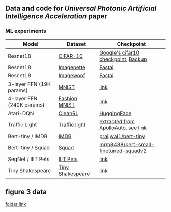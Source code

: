 ## Data and code for <i>Universal Photonic Artificial Intelligence Acceleration</i> paper

### ML experiments
| Model                        | Dataset                                                                 | Checkpoint                                                                 |
|------------------------------|-------------------------------------------------------------------------|----------------------------------------------------------------------------|
| Resnet18                     | [CIFAR-10](https://www.cs.toronto.edu/~kriz/cifar.html)                 | [Google's cifar10 checkpoint](https://storage.googleapis.com/unlearning-challenge/weights_resnet18_cifar10.pth), [Backup](./resnet18/backup_google_cifar10.pth) |
| Resnet18                     | [Imagenette](https://s3.amazonaws.com/fast-ai-imageclas/imagenette2-160.tgz)    | [Fastai](https://github.com/fastai/imagenette)                               |
| Resnet18                     | [Imagewoof](https://s3.amazonaws.com/fast-ai-imageclas/imagewoof2-160.tgz)     | [Fastai](https://github.com/fastai/imagenette)                               |
| 3-layer FFN (19K params)     | [MNIST](https://www.kaggle.com/datasets/hojjatk/mnist-dataset)          | [link](./mlp/mnist.pth)                       |
| 4-layer FFN (240K params)    | [Fashion MNIST](https://www.kaggle.com/datasets/zalando-research/fashionmnist) | [link](./mlp/fmnist.pth)                       |
| Atari-DQN                    | [CleanRL](https://github.com/vwxyzjn/cleanrl)                               | [HuggingFace](https://huggingface.co/cleanrl)                          |
| Traffic Light                | [Traffic light](./traffic_light) | [extracted from ApolloAuto](./trafficlight/vertical_weights_pytorch.pt), see [link](https://github.com/ApolloAuto/apollo/tree/master/modules/perception/traffic_light_detection/data)  |
| Bert-tiny / IMDB             | [IMDB](https://www.kaggle.com/datasets/lakshmi25npathi/imdb-dataset-of-50k-movie-reviews)          | [prajjwal1/bert-tiny](https://huggingface.co/prajjwal1/bert-tiny)                  |
| Bert-tiny / Squad            | [Squad](https://rajpurkar.github.io/SQuAD-explorer/)                    | [mrm8488/bert-small-finetuned-squadv2](https://huggingface.co/mrm8488/bert-small-finetuned-squadv2) |
| SegNet / IIIT Pets           | [IIIT Pets](https://www.robots.ox.ac.uk/~vgg/data/pets/)                | [link](./iit-pets/best-pet-segnet.pth)                                 |
| Tiny Shakespeare             | [Tiny Shakespeare](https://github.com/karpathy/nanoGPT/tree/master/data)            | [link](https://drive.google.com/file/d/1GKNR34HUJFLWVwKEsenhXEWqjy950Aws/)                                 |

## figure 3 data
[folder link](./figure_data/)

